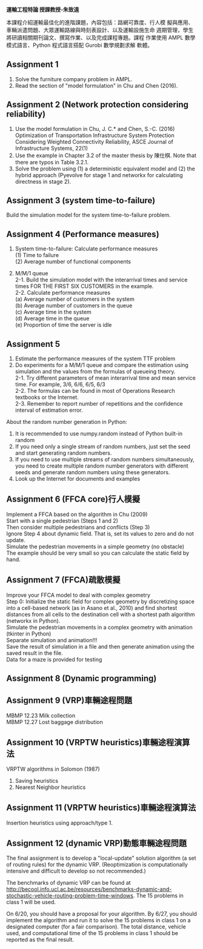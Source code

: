 **運輸工程特論 授課教授-朱致遠**

本課程介紹運輸最佳化的進階課題，內容包括：路網可靠度、行人模
擬與應用、車輛派遣問題、大眾運輸路線與時刻表設計、以及運輸設施生命
週期管理，學生將研讀相關期刊論文、撰寫作業、以及完成課程專題。課程
作業使用 AMPL 數學模式語言、Python 程式語言搭配 Gurobi 數學規劃求解
軟體。

## Assignment 1
1. Solve the furniture company problem in AMPL.
2. Read the section of "model formulation" in Chu and Chen (2016).

## Assignment 2 (Network protection considering reliability) 
1. Use the model formulation in Chu, J. C.* and Chen, S.-C. (2016) Optimization of Transportation Infrastructure System Protection Considering Weighted Connectivity Reliability, ASCE Journal of Infrastructure Systems, 22(1)  
2. Use the example in Chapter 3.2 of the master thesis by 陳仕棋. Note that there are typos in Table 3.2.1.  
3. Solve the problem using (1) a deterministic equivalent model and (2) the hybrid approach (Pyevolve for stage 1 and networkx for calculating directness in stage 2).


## Assignment 3 (system time-to-failure)
Build the simulation model for the system time-to-failure problem.  


## Assignment 4 (Performance measures)
1. System time-to-failure: Calculate performance measures  
(1) Time to failure  
(2) Average number of functional components  

2. M/M/1 queue  
2-1. Build the simulation model with the interarrival times and service times FOR THE FIRST SIX CUSTOMERS in the example.  
2-2. Calculate performance measures  
(a) Average number of customers in the system  
(b) Average number of customers in the queue  
(c) Average time in the system  
(d) Average time in the queue  
(e) Proportion of time the server is idle  


## Assignment 5
1. Estimate the performance measures of the system TTF problem  
2. Do experiments for a M/M/1 queue and compare the estimation using simulation and the values from the formulas of queueing theory.   
2-1. Try different parameters of mean interarrival time and mean service time. For example, 3/6, 6/6, 6/5, 6/3  
2-2. The formulas can be found in most of Operations Research textbooks or the Internet.  
2-3. Remember to report number of repetitions and the confidence interval of estimation error.  

About the random number generation in Python:  
1. It is recommended to use numpy.random instead of Python built-in random  
2. If you need only a single stream of random numbers, just set the seed and start generating random numbers.  
3. If you need to use multiple streams of random numbers simultaneously, you need to create multiple random number generators with different seeds and generate random numbers using these generators.  
4. Look up the Internet for documents and examples

## Assignment 6 (FFCA core)行人模擬
Implement a FFCA based on the algorithm in Chu (2009)  
Start with a single pedestrian (Steps 1 and 2)  
Then consider multiple pedestrians and conflicts (Step 3)  
Ignore Step 4 about dynamic field. That is, set its values to zero and do not update.  
Simulate the pedestrian movements in a simple geometry (no obstacle)  
The example should be very small so you can calculate the static field by hand.  

## Assignment 7 (FFCA)疏散模擬  
Improve your FFCA model to deal with complex geometry  
Step 0: Initialize the static field for complex geometry by discretizing space into a cell-based network (as in Asano et al., 2010) and find shortest distances from all cells to the destination cell with a shortest path algorithm (networkx in Python).  
Simulate the pedestrian movements in a complex geometry with animation (tkinter in Python)  
Separate simulation and animation!!!  
Save the result of simulation in a file and then generate animation using the saved result in the file.  
Data for a maze is provided for testing  

## Assignment 8 (Dynamic programming)

## Assignment 9 (VRP)車輛途程問題
MBMP 12.23 Milk collection    
MBMP 12.27 Lost baggage distribution     

## Assignment 10 (VRPTW heuristics)車輛途程演算法  
VRPTW algorithms in Solomon (1987)  
1. Saving heuristics  
2. Nearest Neighbor heuristics 

## Assignment 11 (VRPTW heuristics)車輛途程演算法 
Insertion heuristics using approach/type 1. 

## Assignment 12 (dynamic VRP)動態車輛途程問題
The final assignment is to develop a "local-update" solution algorithm (a set of routing rules) for the dynamic VRP. (Reoptimization is computationally intensive and difficult to develop so not recommended.)

The benchmarks of dynamic VRP can be found at http://becool.info.ucl.ac.be/resources/benchmarks-dynamic-and-stochastic-vehicle-routing-problem-time-windows. The 15 problems in class 1 will be used.

On 6/20, you should have a proposal for your algorithm. By 6/27, you should implement the algorithm and run it to solve the 15 problems in class 1 on a designated computer (for a fair comparison). The total distance, vehicle used, and computational time of the 15 problems in class 1 should be reported as the final result.  










